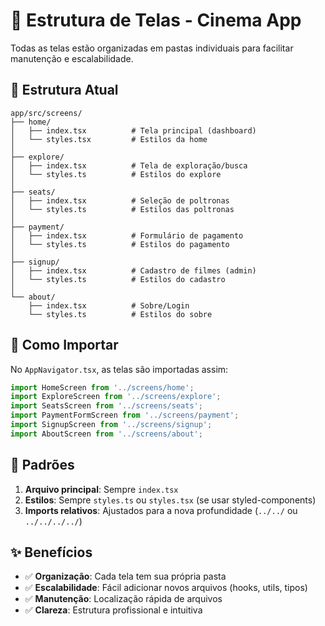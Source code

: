 # 📂 Estrutura de Telas - Cinema App

Todas as telas estão organizadas em pastas individuais para facilitar manutenção e escalabilidade.

## 📁 Estrutura Atual

```
app/src/screens/
├── home/
│   ├── index.tsx          # Tela principal (dashboard)
│   └── styles.tsx         # Estilos da home
│
├── explore/
│   ├── index.tsx          # Tela de exploração/busca
│   └── styles.ts          # Estilos do explore
│
├── seats/
│   ├── index.tsx          # Seleção de poltronas
│   └── styles.ts          # Estilos das poltronas
│
├── payment/
│   ├── index.tsx          # Formulário de pagamento
│   └── styles.ts          # Estilos do pagamento
│
├── signup/
│   ├── index.tsx          # Cadastro de filmes (admin)
│   └── styles.ts          # Estilos do cadastro
│
└── about/
    ├── index.tsx          # Sobre/Login
    └── styles.ts          # Estilos do sobre
```

## 🔄 Como Importar

No `AppNavigator.tsx`, as telas são importadas assim:

```typescript
import HomeScreen from '../screens/home';
import ExploreScreen from '../screens/explore';
import SeatsScreen from '../screens/seats';
import PaymentFormScreen from '../screens/payment';
import SignupScreen from '../screens/signup';
import AboutScreen from '../screens/about';
```

## 📝 Padrões

1. **Arquivo principal**: Sempre `index.tsx`
2. **Estilos**: Sempre `styles.ts` ou `styles.tsx` (se usar styled-components)
3. **Imports relativos**: Ajustados para a nova profundidade (`../../` ou `../../../../`)

## ✨ Benefícios

- ✅ **Organização**: Cada tela tem sua própria pasta
- ✅ **Escalabilidade**: Fácil adicionar novos arquivos (hooks, utils, tipos)
- ✅ **Manutenção**: Localização rápida de arquivos
- ✅ **Clareza**: Estrutura profissional e intuitiva

